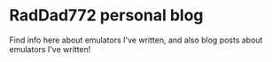 # RadDad772 personal blog

Find info here about emulators I've written, and also blog posts about emulators I've written!

